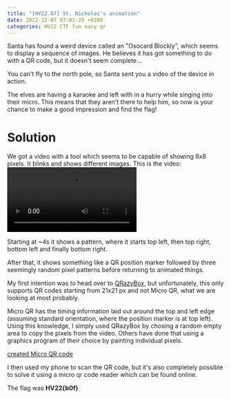 ```yaml
---
title: "[HV22.07] St. Nicholas's animation"
date: 2022-12-07 07:01:25 +0100
categories: HV22 CTF fun easy qr
---
```


Santa has found a weird device called an "Oxocard Blockly", which seems to display a sequence of images. He believes it has got something to do with a QR code, but it doesn't seem complete...

You can't fly to the north pole, so Santa sent you a video of the device in action.

The elves are having a karaoke and left with in a hurry while singing into their micro. This means that they aren't there to help him, so now is your chance to make a good impression and find the flag!

# Solution

We got a video with a tool which seems to be capable of showing 8x8 pixels. It blinks and shows different images. This is the video: ![video](/assets/hv22/hv22_07_recording.mp4)

Starting at ~4s it shows a pattern, where it starts top left, then top right, bottom left and finally bottom right.

After that, it shows something like a QR position marker followed by three seemingly random pixel patterns before returning to animated things.

My first intention was to head over to [QRazyBox](https://merricx.github.io/qrazybox/), but unfortunately, this only supports QR codes starting from 21x21 px and not Micro QR, what we are looking at most probably.

Micro QR has the timing information laid out around the top and left edge (assuming standard orientation, where the position marker is at top left). Using this knowledge, I simply used QRazyBox by chosing a random empty area to copy the pixels from the video. Others have done that using a graphics program of their choice by painting individual pixels.

[created Micro QR code](/assets/hv22/hv22_07_qr.png)

I then used my phone to scan the QR code, but it's also completely possible to solve it using a micro qr code reader which can be found online.

The flag was **HV22{b0f}**
